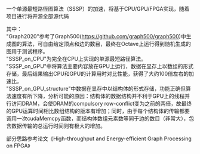 一个单源最短路径图算法（SSSP）的加速，将基于CPU/GPU/FPGA实现，随着项目进行将开源全部源代码

其中：  
"Graph2020"参考了Graph500(https://github.com/graph500/graph500)中生成图的算法，可自由给定顶点和边的数目，最终在Octave上运行得到随机生成的图用于测试程序。  
"SSSP_on_CPU"为完全在CPU上实现的单源最短路径算法。  
"SSSP_on_GPU"中将算法主要内容放在GPU上运行，数据在显存上以数组的形式存储，最后结果输出CPU和GPU的计算用时对比性能，获得了大约100倍左右的加速比。  
"SSSP_on_GPU_structure"中数据在显存中以结构体的形式存储，功能正确但算法速度有所下降，分析可能的原因：结构体的数据结构并不利于GPU上的线程并行访问DRAM，会使DRAM的compulsory row-conflict变为之前的两倍，故最终的GPU运算时间相比数组结构的版本有增加；同时，由于每个结构体的传输都要调用一次cudaMemcpy函数，而结构体数组元素数等同于边的数目（非常大），包含数据传输的总运行时间则有极大的增加。  
    
部分思路参考论文《High-throughput and Energy-efficient Graph Processing on FPGA》
